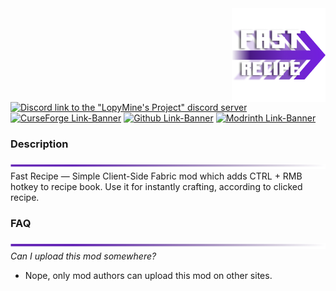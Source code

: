 <img src="src/main/resources/icon/icon.png" align="right" width="150px" alt="mod logo"/>

[![Discord link to the "LopyMine's Project" discord server](https://cdn.modrinth.com/data/cached_images/6d9796c521a3261b9a7e4c3eb6b1c3d2dfe4c112.png)](https://discord.gg/NZzxdkrV4s) [![CurseForge Link-Banner](https://cdn.modrinth.com/data/cached_images/e867d37a2f6ad224258b75aacf6477e777427717.png)](https://www.curseforge.com/minecraft/mc-mods/fast-recipe) [![Github Link-Banner](https://cdn.modrinth.com/data/cached_images/ae65154a7b076cd508f14975a27d1e75e3449a1d.png)](https://github.com/LopyMine/fast-recipe) [![Modrinth Link-Banner](https://cdn.modrinth.com/data/cached_images/b9c43eaea7fc523285ae0981829b84e206672b48.png)](https://modrinth.com/mod/fast-recipe)


### Description
![Decoration Light](img/separator_sprite.png)
Fast Recipe — Simple Client-Side Fabric mod which adds CTRL + RMB hotkey to recipe book. Use it for instantly crafting, according to clicked recipe.

### FAQ
![Decoration Light](img/separator_sprite.png)
*Can I upload this mod somewhere?*
- Nope, only mod authors can upload this mod on other sites.
